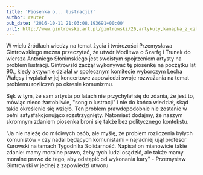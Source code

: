 ```yaml
---
title: 'Piosenka o... lustracji?'
author: reuter
pub_date: '2016-10-11 21:03:08.193691+00:00'
url1: http://www.gintrowski.art.pl/gintrowski/26,artykuly,kanapka_z_czlowiekiem.html
---
```


W wielu źródłach wiedzy na temat życia i twórczości Przemysława Gintrowskiego można przeczytać, że utwór Modlitwa o Szarfę i Trunek do wiersza Antoniego Słonimskiego jest swoistym spojrzeniem artysty na problem lustracji. Gintrowski zaczął wykonywać tę piosenkę na początku lat 90., kiedy aktywnie działał w społecznym komitecie wyborczym Lecha Wałęsy i wplatał w jej koncertowe zapowiedzi swoje rozważania na temat problemu rozliczeń po okresie komunizmu. 

Sęk w tym, że sam artysta po latach nie przychylał się do zdania, że jest to, mówiąc nieco żartobliwie, "song o lustracji" i nie do końca wiedział, skąd takie określenie się wzięło. Ten problem prawdopodobnie nie zostanie w pełni satysfakcjonująco rozstrzygnięty. Natomiast dodajmy, że naszym skromnym zdaniem piosenka broni się także bez politycznego kontekstu.

"Ja nie należę do mściwych osób, ale myślę, że problem rozliczenia byłych komunistów \- czy nadal będących komunistami \- najładniej ujął profesor Kurowski na łamach Tygodnika Solidarność. Napisał on mianowicie takie zdanie: mamy moralne prawo, żeby tych ludzi osądzić, ale także mamy moralne prawo do tego, aby odstąpić od wykonania kary"
\- Przemysław Gintrowski w jednej z zapowiedzi utworu